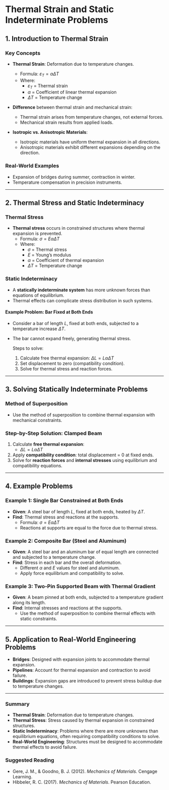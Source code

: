 # Thermal Strain and Static Indeterminate Problems

## 1. Introduction to Thermal Strain

### Key Concepts
- **Thermal Strain**: Deformation due to temperature changes.
  - Formula: $\varepsilon_T = \alpha \Delta T$
  - Where:
    - $\varepsilon_T$ = Thermal strain
    - $\alpha$ = Coefficient of linear thermal expansion
    - $\Delta T$ = Temperature change

- **Difference** between thermal strain and mechanical strain:
  - Thermal strain arises from temperature changes, not external forces.
  - Mechanical strain results from applied loads.

- **Isotropic vs. Anisotropic Materials**:
  - Isotropic materials have uniform thermal expansion in all directions.
  - Anisotropic materials exhibit different expansions depending on the direction.

### Real-World Examples
- Expansion of bridges during summer, contraction in winter.
- Temperature compensation in precision instruments.

---

## 2. Thermal Stress and Static Indeterminacy

### Thermal Stress
- **Thermal stress** occurs in constrained structures where thermal expansion is prevented.
  - Formula: $\sigma = E \alpha \Delta T$
  - Where:
    - $\sigma$ = Thermal stress
    - $E$ = Young’s modulus
    - $\alpha$ = Coefficient of thermal expansion
    - $\Delta T$ = Temperature change

### Static Indeterminacy
- A **statically indeterminate system** has more unknown forces than equations of equilibrium.
- Thermal effects can complicate stress distribution in such systems.

#### Example Problem: Bar Fixed at Both Ends
- Consider a bar of length $L$, fixed at both ends, subjected to a temperature increase $\Delta T$.
- The bar cannot expand freely, generating thermal stress.
  
  Steps to solve:
  1. Calculate free thermal expansion: $\Delta L = L \alpha \Delta T$
  2. Set displacement to zero (compatibility condition).
  3. Solve for thermal stress and reaction forces.

---

## 3. Solving Statically Indeterminate Problems

### Method of Superposition
- Use the method of superposition to combine thermal expansion with mechanical constraints.

### Step-by-Step Solution: Clamped Beam
1. Calculate **free thermal expansion**: 
   - $\Delta L = L \alpha \Delta T$
2. Apply **compatibility condition**: total displacement = 0 at fixed ends.
3. Solve for **reaction forces** and **internal stresses** using equilibrium and compatibility equations.

---

## 4. Example Problems

### Example 1: Single Bar Constrained at Both Ends
- **Given**: A steel bar of length $L$, fixed at both ends, heated by $\Delta T$.
- **Find**: Thermal stress and reactions at the supports.
  - Formula: $\sigma = E \alpha \Delta T$
  - Reactions at supports are equal to the force due to thermal stress.

### Example 2: Composite Bar (Steel and Aluminum)
- **Given**: A steel bar and an aluminum bar of equal length are connected and subjected to a temperature change.
- **Find**: Stress in each bar and the overall deformation.
  - Different $\alpha$ and $E$ values for steel and aluminum.
  - Apply force equilibrium and compatibility to solve.

### Example 3: Two-Pin Supported Beam with Thermal Gradient
- **Given**: A beam pinned at both ends, subjected to a temperature gradient along its length.
- **Find**: Internal stresses and reactions at the supports.
  - Use the method of superposition to combine thermal effects with static constraints.

---

## 5. Application to Real-World Engineering Problems

- **Bridges**: Designed with expansion joints to accommodate thermal expansion.
- **Pipelines**: Account for thermal expansion and contraction to avoid failure.
- **Buildings**: Expansion gaps are introduced to prevent stress buildup due to temperature changes.

---

### Summary
- **Thermal Strain**: Deformation due to temperature changes.
- **Thermal Stress**: Stress caused by thermal expansion in constrained structures.
- **Static Indeterminacy**: Problems where there are more unknowns than equilibrium equations, often requiring compatibility conditions to solve.
- **Real-World Engineering**: Structures must be designed to accommodate thermal effects to avoid failure.

### Suggested Reading
- Gere, J. M., & Goodno, B. J. (2012). *Mechanics of Materials*. Cengage Learning.
- Hibbeler, R. C. (2017). *Mechanics of Materials*. Pearson Education.
